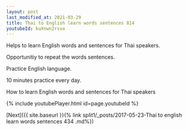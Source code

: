 ```yaml
---
layout: post
last_modified_at: 2021-03-29
title: Thai to English learn words sentences 814 
youtubeId: kuXnwn2rsxo
---
```

 
 
Helps to learn English words and sentences for Thai speakers.

Opportunitiy to repeat the words sentences. 

Practice English language. 
 
10 minutes practice every day. 
 
How to learn English words and sentences for Thai speakers 
 
{% include youtubePlayer.html id=page.youtubeId %}
 
 
[Next]({{ site.baseurl }}{% link  split1/_posts/2017-05-23-Thai to english learn words sentences 434 .md%})
 
